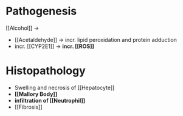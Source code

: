 # Pathogenesis
[[Alcohol]] ->
- [[Acetaldehyde]] -> incr. lipid peroxidation and protein adduction
- incr. [[CYP2E1]] -> **incr. [[ROS]]**

# Histopathology
- Swelling and necrosis of [[Hepatocyte]] 
- **[[Mallory Body]]**
- **infiltration of [[Neutrophil]]**
- [[Fibrosis]]